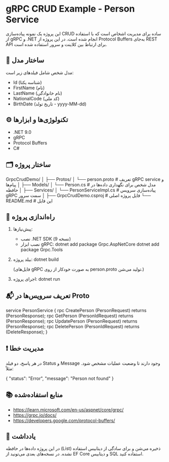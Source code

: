 
gRPC CRUD Example - Person Service
==================================

این پروژه یک نمونه پیاده‌سازی CRUD ساده برای مدیریت اشخاص است که با استفاده از gRPC و .NET انجام شده است. در این پروژه از Protocol Buffers به‌جای REST API برای ارتباط بین کلاینت و سرور استفاده شده است.

🧱 ساختار مدل
-------------
مدل شخص شامل فیلدهای زیر است:
- Id (شناسه یکتا)
- FirstName (نام)
- LastName (نام خانوادگی)
- NationalCode (کد ملی)
- BirthDate (تاریخ تولد - yyyy-MM-dd)

⚙️ تکنولوژی‌ها و ابزارها
------------------------
- .NET 9.0
- gRPC
- Protocol Buffers
- C#

🗂 ساختار پروژه
---------------
GrpcCrudDemo/
│
├── Protos/
│   └── person.proto       # تعریف gRPC service و پیام‌ها
│
├── Models/
│   └── Person.cs          # مدل شخص برای نگهداری داده‌ها در حافظه
│
├── Services/
│   └── PersonServiceImpl.cs # پیاده‌سازی سرویس gRPC سمت سرور
│
├── GrpcCrudDemo.csproj    # فایل پروژه اصلی
└── README.md              # این فایل

🔧 راه‌اندازی پروژه
--------------------
1. پیش‌نیازها:
   - نصب .NET SDK (نسخه 9)
   - نصب ابزار gRPC:
     dotnet add package Grpc.AspNetCore
     dotnet add package Grpc.Tools

2. بیلد پروژه:
   dotnet build

   (فایل‌های gRPC به صورت خودکار از روی person.proto تولید می‌شن.)

3. اجرای پروژه:
   dotnet run

📬 تعریف سرویس‌ها در Proto
----------------------------
service PersonService {
  rpc CreatePerson (PersonRequest) returns (PersonResponse);
  rpc GetPerson (PersonIdRequest) returns (PersonResponse);
  rpc UpdatePerson (PersonRequest) returns (PersonResponse);
  rpc DeletePerson (PersonIdRequest) returns (DeleteResponse);
}

❗ مدیریت خطا
-------------
در هر پاسخ، دو فیلد Status و Message وجود دارند تا وضعیت عملیات مشخص شود. مثلاً:

{
  "status": "Error",
  "message": "Person not found"
}

📚 منابع استفاده‌شده
----------------------
- https://learn.microsoft.com/en-us/aspnet/core/grpc/
- https://grpc.io/docs/
- https://developers.google.com/protocol-buffers/

📝 یادداشت
-----------
در این پروژه داده‌ها در حافظه (List<Person>) ذخیره می‌شن و برای سادگی از دیتابیس استفاده نشده. در نسخه‌های بعدی می‌تونید از EF Core و دیتابیس SQL استفاده کنید.

